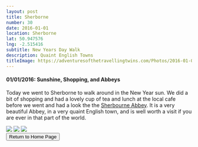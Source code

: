 ```yaml
---
layout: post
title: Sherborne
number: 30
date: 2016-01-01
location: Sherborne
lat: 50.947576
lng: -2.515416
subtitle: New Years Day Walk
description: Quaint English Towns
titleImage: https://adventuresofthetravellingtwins.com/Photos/2016-01-01-Sheffield/cover-min.JPG
---
```


<h4>01/01/2016: Sunshine, Shopping, and Abbeys</h4>

Today we went to Sherborne to walk around in the New Year sun. 
We did a bit of shopping and had a lovely cup of tea and lunch at the local cafe before we went and had a look the the <a target="_blank" href="http://www.sherborneabbey.com/">Sherbourne Abbey</a>.
It is a very beautiful Abbey, in a very quaint English town, and is well worth a visit if you are ever in that part of the world. 

<img src="https://adventuresofthetravellingtwins.com/Photos/2016-01-01-Sheffield/day11-min.jpg" class="image1">
<img src="https://adventuresofthetravellingtwins.com/Photos/2016-01-01-Sheffield/day12-min.jpg" class="image1">
<img src="https://adventuresofthetravellingtwins.com/Photos/2016-01-01-Sheffield/day13-min.jpg" class="image1">

<div class="wrapper">
  <input type="button" class="button" value="Return to Home Page" onclick="self.close()">
</div>
